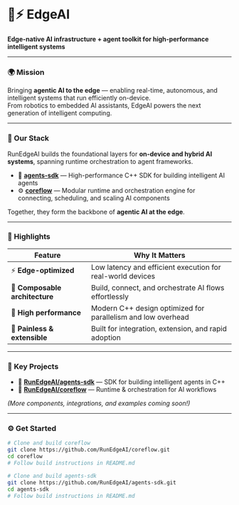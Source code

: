 <!-- Optional banner or logo -->
<!-- ![RunEdgeAI Logo](https://raw.githubusercontent.com/RunEdgeAI/.github/main/assets/logo.png) -->

# 🧠⚡ EdgeAI

**Edge-native AI infrastructure + agent toolkit for high-performance intelligent systems**

---

### 🌍 Mission

Bringing **agentic AI to the edge** — enabling real-time, autonomous, and intelligent systems that run efficiently on-device.  
From robotics to embedded AI assistants, EdgeAI powers the next generation of intelligent computing.

---

### 🧩 Our Stack

RunEdgeAI builds the foundational layers for **on-device and hybrid AI systems**, spanning runtime orchestration to agent frameworks.

- 🤖 **[agents-sdk](https://github.com/RunEdgeAI/agents-sdk)** — High-performance C++ SDK for building intelligent AI agents
- ⚙️ **[coreflow](https://github.com/RunEdgeAI/coreflow)** — Modular runtime and orchestration engine for connecting, scheduling, and scaling AI components  

Together, they form the backbone of **agentic AI at the edge**.

---

### 🌟 Highlights

| Feature | Why It Matters |
|----------|----------------|
| ⚡ **Edge-optimized** | Low latency and efficient execution for real-world devices |
| 🧱 **Composable architecture** | Build, connect, and orchestrate AI flows effortlessly |
| 🚀 **High performance** | Modern C++ design optimized for parallelism and low overhead |
| 🔌 **Painless & extensible** | Built for integration, extension, and rapid adoption |

---

### 🧠 Key Projects

- 🔹 **[RunEdgeAI/agents-sdk](https://github.com/RunEdgeAI/agents-sdk)** — SDK for building intelligent agents in C++  
- 🔹 **[RunEdgeAI/coreflow](https://github.com/RunEdgeAI/coreflow)** — Runtime & orchestration for AI workflows  

*(More components, integrations, and examples coming soon!)*

---

### ⚙️ Get Started

```bash
# Clone and build coreflow
git clone https://github.com/RunEdgeAI/coreflow.git
cd coreflow
# Follow build instructions in README.md

# Clone and build agents-sdk
git clone https://github.com/RunEdgeAI/agents-sdk.git
cd agents-sdk
# Follow build instructions in README.md
